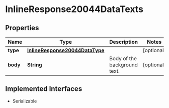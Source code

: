 

# InlineResponse20044DataTexts


## Properties

Name | Type | Description | Notes
------------ | ------------- | ------------- | -------------
**type** | [**InlineResponse20044DataType**](InlineResponse20044DataType.md) |  |  [optional]
**body** | **String** | Body of the background text. |  [optional]


## Implemented Interfaces

* Serializable


